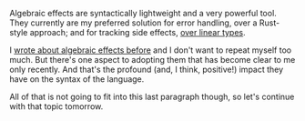 Algebraic effects are syntactically lightweight and a very powerful tool. They
currently are my preferred solution for error handling, over a Rust-style
approach; and for tracking side effects, [over linear types](/daily/2025-04-19).

I [wrote about algebraic effects before](/daily/2024-12-10) and I don't want to
repeat myself too much. But there's one aspect to adopting them that has become
clear to me only recently. And that's the profound (and, I think, positive!)
impact they have on the syntax of the language.

All of that is not going to fit into this last paragraph though, so let's
continue with that topic tomorrow.
